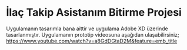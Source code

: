 # İlaç Takip Asistanım Bitirme Projesi
Uygulamanın tasarımla bana aittir ve uygulama Adobe XD üzerinde tasarlanmıştır. Uygulamanın prototip videosuna aşağıdan ulaşabilirsiniz;
https://www.youtube.com/watch?v=a8GdDGtaD2M&feature=emb_title
